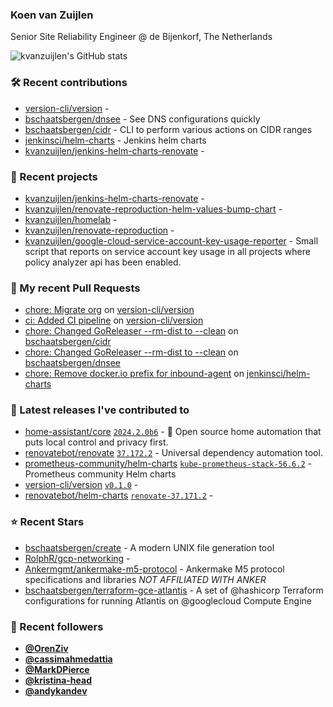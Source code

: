 ### Koen van Zuijlen

Senior Site Reliability Engineer @ de Bijenkorf, The Netherlands

![kvanzuijlen's GitHub stats](https://github-readme-stats.vercel.app/api?username=kvanzuijlen&show=reviews,discussions_started,discussions_answered,prs_merged,prs_merged_percentage&show_icons=true&theme=dark&cache_seconds=86400)

### 🛠️ Recent contributions

- [version-cli/version](https://github.com/version-cli/version) - 
- [bschaatsbergen/dnsee](https://github.com/bschaatsbergen/dnsee) - See DNS configurations quickly
- [bschaatsbergen/cidr](https://github.com/bschaatsbergen/cidr) - CLI to perform various actions on CIDR ranges
- [jenkinsci/helm-charts](https://github.com/jenkinsci/helm-charts) - Jenkins helm charts
- [kvanzuijlen/jenkins-helm-charts-renovate](https://github.com/kvanzuijlen/jenkins-helm-charts-renovate) - 

### 🌱 Recent projects

- [kvanzuijlen/jenkins-helm-charts-renovate](https://github.com/kvanzuijlen/jenkins-helm-charts-renovate) - 
- [kvanzuijlen/renovate-reproduction-helm-values-bump-chart](https://github.com/kvanzuijlen/renovate-reproduction-helm-values-bump-chart) - 
- [kvanzuijlen/homelab](https://github.com/kvanzuijlen/homelab) - 
- [kvanzuijlen/renovate-reproduction](https://github.com/kvanzuijlen/renovate-reproduction) - 
- [kvanzuijlen/google-cloud-service-account-key-usage-reporter](https://github.com/kvanzuijlen/google-cloud-service-account-key-usage-reporter) - Small script that reports on service account key usage in all projects where policy analyzer api has been enabled.

### 🚧 My recent Pull Requests

- [chore: Migrate org](https://github.com/version-cli/version/pull/12) on [version-cli/version](https://github.com/version-cli/version)
- [ci: Added CI pipeline](https://github.com/version-cli/version/pull/2) on [version-cli/version](https://github.com/version-cli/version)
- [chore: Changed GoReleaser --rm-dist to --clean](https://github.com/bschaatsbergen/cidr/pull/92) on [bschaatsbergen/cidr](https://github.com/bschaatsbergen/cidr)
- [chore: Changed GoReleaser --rm-dist to --clean](https://github.com/bschaatsbergen/dnsee/pull/36) on [bschaatsbergen/dnsee](https://github.com/bschaatsbergen/dnsee)
- [chore: Remove docker.io prefix for inbound-agent](https://github.com/jenkinsci/helm-charts/pull/999) on [jenkinsci/helm-charts](https://github.com/jenkinsci/helm-charts)

### 🚀 Latest releases I've contributed to

- [home-assistant/core](https://github.com/home-assistant/core) [`2024.2.0b6`](https://github.com/home-assistant/core/releases/tag/2024.2.0b6) - :house_with_garden: Open source home automation that puts local control and privacy first.
- [renovatebot/renovate](https://github.com/renovatebot/renovate) [`37.172.2`](https://github.com/renovatebot/renovate/releases/tag/37.172.2) - Universal dependency automation tool.
- [prometheus-community/helm-charts](https://github.com/prometheus-community/helm-charts) [`kube-prometheus-stack-56.6.2`](https://github.com/prometheus-community/helm-charts/releases/tag/kube-prometheus-stack-56.6.2) - Prometheus community Helm charts
- [version-cli/version](https://github.com/version-cli/version) [`v0.1.0`](https://github.com/version-cli/version/releases/tag/v0.1.0) - 
- [renovatebot/helm-charts](https://github.com/renovatebot/helm-charts) [`renovate-37.171.2`](https://github.com/renovatebot/helm-charts/releases/tag/renovate-37.171.2) - 

### ⭐ Recent Stars

- [bschaatsbergen/create](https://github.com/bschaatsbergen/create) - A modern UNIX file generation tool
- [RolphR/gcp-networking](https://github.com/RolphR/gcp-networking) - 
- [Ankermgmt/ankermake-m5-protocol](https://github.com/Ankermgmt/ankermake-m5-protocol) - Ankermake M5 protocol specifications and libraries *NOT AFFILIATED WITH ANKER*
- [bschaatsbergen/terraform-gce-atlantis](https://github.com/bschaatsbergen/terraform-gce-atlantis) - A set of @hashicorp Terraform configurations for running Atlantis on @googlecloud Compute Engine

### 👀 Recent followers

- [**@OrenZiv**](https://github.com/OrenZiv)
- [**@cassimahmedattia**](https://github.com/cassimahmedattia)
- [**@MarkDPierce**](https://github.com/MarkDPierce)
- [**@kristina-head**](https://github.com/kristina-head)
- [**@andykandev**](https://github.com/andykandev)
